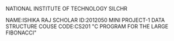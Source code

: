 NATIONAL INSTITUTE OF TECHNOLOGY SILCHR 

NAME:ISHIKA RAJ
SCHOLAR ID:2012050
MINI PROJECT-1
DATA STRUCTURE
COUSE CODE:CS201
"C PROGRAM FOR THE LARGE FIBONACCI"

